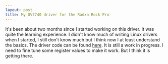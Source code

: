 ```yaml
---
layout: post
title: My OV7740 driver for the Radxa Rock Pro
---
```


It's been about two months since I started working on this driver.
It was quite the learning experience.
I didn't know much of writing Linux drivers when I started, I still don't know much but I think now I at least understand the basics.
The driver code can be found [here](https://github.com/pedro1713/7740driver).
It is still a work in progress.
I need to fine tune some register values to make it work.
But I think it is getting there.
